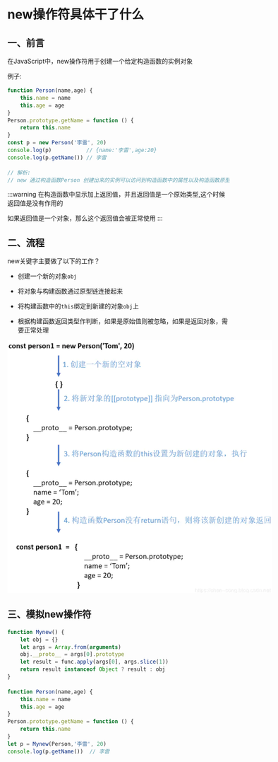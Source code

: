 # new操作符具体干了什么

## 一、前言
在JavaScript中，new操作符用于创建一个给定构造函数的实例对象

例子:
```js
function Person(name,age) {
    this.name = name
    this.age = age
}
Person.prototype.getName = function () {
    return this.name
}
const p = new Person('李雷', 20)
console.log(p)           // {name:'李雷',age:20}
console.log(p.getName()) // 李雷

// 解析:
// new 通过构造函数Person 创建出来的实例可以访问到构造函数中的属性以及构造函数原型链中的属性

```
:::warning
在构造函数中显示加上返回值，并且返回值是一个原始类型,这个时候返回值是没有作用的

如果返回值是一个对象，那么这个返回值会被正常使用
:::

## 二、流程
new关键字主要做了以下的工作？
* 创建一个新的对象`obj`
  
* 将对象与构建函数通过原型链连接起来
  
* 将构建函数中的`this`绑定到新建的对象`obj`上
  
* 根据构建函数返回类型作判断，如果是原始值则被忽略，如果是返回对象，需要正常处理

<div style="text-align: left;width: 600px">
  <img src="../../images/base/is_new_01.png" />
</div>

## 三、模拟new操作符
```js
function Mynew() {
    let obj = {}
    let args = Array.from(arguments)
    obj.__proto__ = args[0].prototype
    let result = func.apply(args[0], args.slice(1))
    return result instanceof Object ? result : obj
}

function Person(name,age) {
    this.name = name
    this.age = age
}
Person.prototype.getName = function () {
    return this.name
}
let p = Mynew(Person,'李雷', 20)
console.log(p.getName())  // 李雷
```
